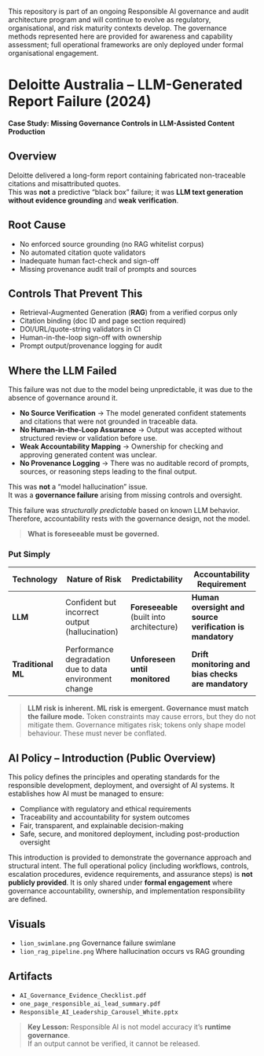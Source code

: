 This repository is part of an ongoing Responsible AI governance and audit architecture program and will continue to evolve as regulatory, organisational, and risk maturity contexts develop.
The governance methods represented here are provided for awareness and capability assessment; full operational frameworks are only deployed under formal organisational engagement.

 # Deloitte Australia – LLM-Generated Report Failure (2024)
**Case Study: Missing Governance Controls in LLM-Assisted Content Production**

## Overview
Deloitte delivered a long-form report containing fabricated non-traceable citations and misattributed quotes.  
This was **not** a predictive “black box” failure; it was **LLM text generation without evidence grounding** and **weak verification**.

## Root Cause
- No enforced source grounding (no RAG  whitelist corpus)
- No automated citation quote validators
- Inadequate human fact-check and sign-off
- Missing provenance audit trail of prompts and sources

## Controls That Prevent This
- Retrieval-Augmented Generation (**RAG**) from a verified corpus only
- Citation binding (doc ID  and page section required)
- DOI/URL/quote-string validators in CI
- Human-in-the-loop sign-off with ownership
- Prompt output/provenance logging for audit
  
## Where the LLM Failed
This failure was not due to the model being unpredictable, it was due to the absence of governance around it.
- **No Source Verification** → The model generated confident statements and citations that were not grounded in traceable data.
- **No Human-in-the-Loop Assurance** → Output was accepted without structured review or validation before use.
- **Weak Accountability Mapping** → Ownership for checking and approving generated content was unclear.
- **No Provenance Logging** → There was no auditable record of prompts, sources, or reasoning steps leading to the final output.

This was **not** a “model hallucination” issue.  
It was a **governance failure** arising from missing controls and oversight.

This failure was *structurally predictable* based on known LLM behavior. Therefore, accountability rests with the governance design, not the model.
> **What is foreseeable must be governed.**

### Put Simply
| Technology        | Nature of Risk                                      | Predictability                               | Accountability Requirement                                   |
|-------------------|-----------------------------------------------------|-----------------------------------------------|--------------------------------------------------------------|
| **LLM**           | Confident but incorrect output (hallucination)      | **Foreseeable** (built into architecture)     | **Human oversight and source verification is mandatory**       |
| **Traditional ML**| Performance degradation due to data environment change | **Unforeseen until monitored**              | **Drift monitoring and bias checks are mandatory**             |

> **LLM risk is inherent. ML risk is emergent. Governance must match the failure mode.**
> Token constraints may cause errors, but they do not mitigate them. Governance mitigates risk; tokens only shape model behaviour. These must never be conflated.

## AI Policy – Introduction (Public Overview)

This policy defines the principles and operating standards for the responsible development, deployment, and oversight of AI systems.
It establishes how AI must be managed to ensure:
- Compliance with regulatory and ethical requirements
- Traceability and accountability for system outcomes
- Fair, transparent, and explainable decision-making
- Safe, secure, and monitored deployment, including post-production oversight

This introduction is provided to demonstrate the governance approach and structural intent.
The full operational policy (including workflows, controls, escalation procedures, evidence requirements, and assurance steps) is **not publicly provided**. It is only shared under **formal engagement** where governance accountability, ownership, and implementation responsibility are defined.

## Visuals
- `lion_swimlane.png`  Governance failure swimlane  
- `lion_rag_pipeline.png`  Where hallucination occurs vs RAG grounding

## Artifacts
- `AI_Governance_Evidence_Checklist.pdf`
- `one_page_responsible_ai_lead_summary.pdf`
- `Responsible_AI_Leadership_Carousel_White.pptx`

> **Key Lesson:** Responsible AI is not model accuracy  it’s **runtime governance**.  
> If an output cannot be verified, it cannot be released.
